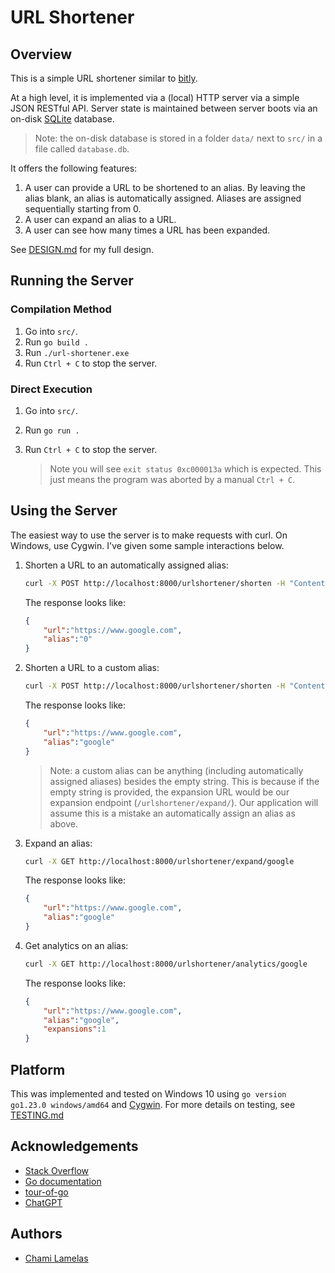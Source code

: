 # URL Shortener

## Overview 

This is a simple URL shortener similar to [bitly](https://bitly.com/). 

At a high level, it is implemented via a (local) HTTP server via a simple JSON RESTful API. Server state is maintained between server boots via an on-disk [SQLite](https://www.sqlite.org/) database.

> Note: the on-disk database is stored in a folder `data/` next to `src/` in a file called `database.db`.

It offers the following features: 

1. A user can provide a URL to be shortened to an alias. By leaving the alias blank, an alias is automatically assigned. Aliases are assigned sequentially starting from 0.
2. A user can expand an alias to a URL. 
3. A user can see how many times a URL has been expanded.

See [DESIGN.md](./DESIGN.md) for my full design.

## Running the Server

### Compilation Method 

1. Go into `src/`.
2. Run `go build .` 
3. Run `./url-shortener.exe`
4. Run `Ctrl + C` to stop the server.

### Direct Execution 

1. Go into `src/`.
2. Run `go run .`
3. Run `Ctrl + C` to stop the server. 

    > Note you will see `exit status 0xc000013a` which is expected. This just means the program was aborted by a manual `Ctrl + C`.

## Using the Server 

The easiest way to use the server is to make requests with curl. On Windows, use Cygwin. I've given some sample interactions below.

1. Shorten a URL to an automatically assigned alias:

    ```bash
    curl -X POST http://localhost:8000/urlshortener/shorten -H "Content-Type: application/json" -d '{"url":"https://www.google.com"}'
    ```

    The response looks like: 

    ```json
    {
        "url":"https://www.google.com",
        "alias":"0"
    }
    ```

2. Shorten a URL to a custom alias: 

    ```bash
    curl -X POST http://localhost:8000/urlshortener/shorten -H "Content-Type: application/json" -d '{"url":"https://www.google.com", "alias":"google"}'
    ```

    The response looks like: 

    ```json
    {
        "url":"https://www.google.com",
        "alias":"google"
    }
    ```

    > Note: a custom alias can be anything (including automatically assigned aliases) besides the empty string. This is because if the empty string is provided, the
    expansion URL would be our expansion endpoint (`/urlshortener/expand/`). Our application will assume this is a mistake an automatically assign an alias as above.

3. Expand an alias: 

    ```bash
    curl -X GET http://localhost:8000/urlshortener/expand/google
    ```

    The response looks like: 

    ```json
    {
        "url":"https://www.google.com",
        "alias":"google"
    }
    ```

4. Get analytics on an alias: 

    ```bash
    curl -X GET http://localhost:8000/urlshortener/analytics/google
    ```

    The response looks like: 

    ```json
    {
        "url":"https://www.google.com",
        "alias":"google",
        "expansions":1
    }
    ```

## Platform

This was implemented and tested on Windows 10 using `go version go1.23.0 windows/amd64` and [Cygwin](https://www.cygwin.com/). For more details on testing, see [TESTING.md](./TESTING.md)

## Acknowledgements 

- [Stack Overflow](https://stackoverflow.com/)
- [Go documentation](https://pkg.go.dev/std)
- [tour-of-go](https://go.dev/tour/)
- [ChatGPT](https://chatgpt.com/)

## Authors 

- [Chami Lamelas](https://sites.google.com/brandeis.edu/chamilamelas)